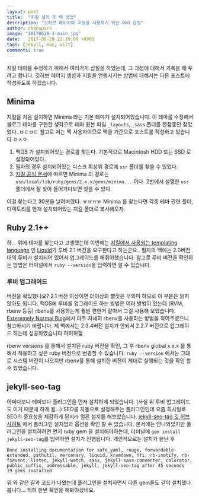 ```yaml
---
layout: post
title:  "지킬 설치 후 맥 셋업"
description: "깃허브 페이지와 지킬을 사용하기 위한 여러 삽질"
author: chanspark
image: "20170628-1-main.jpg"
date:   2017-06-28 22:19:00 +0900
tags: [jekyll, mac, wilt]
comments: true
---
```


지킬 테마를 수정하기 위해서 여러가지 삽질을 하였는데, 그 과정에 대해서 기록을 해 두려고 합니다. 깃허브 페이지 생성과 지킬을 연동시키는 방법에 대해서는 다른 포스트에 작성하도록 하겠습니다.

## Minima
지킬을 처음 설치하면 Minima 라는 기본 테마가 설치되어있습니다. 이 테마를 수정해서 블로그 테마를 구현할 생각으로 테마 원본 파일 `_layouts`, `_sass` 폴더를 한참동안 찾았었다..ㅂㄷㅂㄷ 참고로 저는 맥 사용자이므로 맥을 기준으로 포스트를 작성하고 있습니다 ㅇㅅㅇ

1. 맥OS 가 설치되어있는 경로를 찾는다. 기본적으로 Macintosh HDD 또는 SSD 로 설정되어있다.
2. 필자의 경우 설치되어있는 디스크 최상위 경로에 `usr` 폴더를 찾을 수 있었다.
3. [지킬 공식 문서](https://jekyllrb.com/docs/themes/)에 따르면 Minima 의 경로는 `usr/local/lib/ruby/gems/2.x.x/gems/minima...` 이다. 2번에서 설명한 `usr` 폴더에서 잘 찾아 들어가다보면 찾을 수 있다.

이걸 찾는다고 30분을 날려버렸다. ㅠㅠㅠㅠ 
Minima 를 찾는다면 각종 테마 관련 폴더, 디렉토리를 현재 설치되어있는 지킬 폴더로 복사해오자.

## Ruby 2.1++
하... 위에 테마를 찾는다고 고생했는데 이번에는 [지킬에서 사용되는 templating language](https://jekyllrb.com/docs/templates/) 인 [Liquid](https://shopify.github.io/liquid/)가 루비 2.1 버전을 요구한다고 하는군요.. 필자의 맥에는 2.0버전대의 루비가 설치되어 있어서 업그레이드를 해줘야했습니다. 참고로 루비 버전을 확인하는 방법은 터미널에서 `ruby --version`을 입력하면 알 수 있습니다.

### 루비 업그레이드
버전을 확있했나요? 2.1 버전 이상이면 더이상의 뻘짓은 무의미 하므로 이 부분은 읽지 않아도 됩니다. 맥OS에 루비를 업그레이드 하는 방법은 여러 방법이 있는데 (RVM, rbenv 등등) rbenv를 사용하는게 훨씬 편한거 같아서 그걸 사용해 보았습니다. [Exteremely Normal Blog](https://zunonia.wordpress.com/2014/03/19/mac에서-ruby-개발-환경-준비하기/)에서 아주 자세히 rbenv를 사용하는 방법을 적어주셨으니 참고하시기 바랍니다. 제 맥에서는 2.3.4버전 설치가 안되서 2.2.7 버전으로 업그레이드 하는데 성공하였습니다 허허허헣

rbenv versions 를 통해서 설치된 ruby 버전을 확인, 그 후 rbenv global x.x.x 를 통해서 적용하고 싶은 ruby 버전으로 변경할 수 있습니다. `ruby --version` 에서는 그대로 시스템 버전이 나오지만 rbenv를 통해 설치한 버전이 제대로 실행되는 것을 확인 할 수 있었습니다.

## jekyll-seo-tag
어쩌다보니 테마보다 플러그인을 먼저 설치하게 되었습니다. (사실 위 루비 업그레이드도 이거 때문에 하게 됨...) SEO를 자동으로 설정해주는 플러그인인데 요즘 회사일로 SEO의 중요성을 체감하게 된지라 얼른 설치를 해보았습니다. [jekyll-seo-tag 깃 허브 사이트](https://github.com/jekyll/jekyll-seo-tag) 에서 플러그인 설치법과 옵션을 확인 할 수 있습니다. 문서에는 안나와있지만 플러그인을 설치하려면 먼저 ruby gem 을 설치해야하는데, 터미널에 `gem install jekyll-seo-tag`를 입력하면 설치가 진행됩니다. 개인적으로는 설치가 끝난 후 
```
Done installing documentation for safe_yaml, rouge, forwardable-extended, pathutil, mercenary, liquid, kramdown, ffi, rb-inotify, rb-fsevent, listen, jekyll-watch, sass, jekyll-sass-converter, colorator, public_suffix, addressable, jekyll, jekyll-seo-tag after 45 seconds
19 gems installed
```
위 와 같은 결과 코드가 나왔는데 플러그인을 설치하면서 다른 gem들도 같이 설치했나봅니다... 허허 한번 확인을 해봐야겠네요. 

<!--## 지킬 실행


## 태깅 플러그인
## 카테고리? 설정
## 브런치와 비슷한 포스트 사이트를 만드려면?-->
